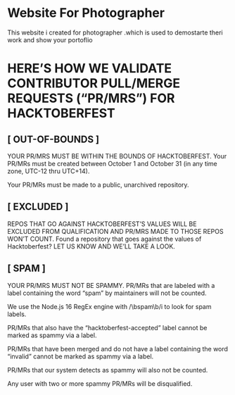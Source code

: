 # Website For Photographer
 This website i created for photographer .which is used to demostarte theri work and show your portoflio

# HERE’S HOW WE VALIDATE CONTRIBUTOR PULL/MERGE REQUESTS (“PR/MRS”) FOR HACKTOBERFEST

## [ OUT-OF-BOUNDS ]

YOUR PR/MRS MUST BE WITHIN THE BOUNDS OF HACKTOBERFEST. Your PR/MRs must be created between October 1 and October 31 (in any time zone, UTC-12 thru UTC+14).

Your PR/MRs must be made to a public, unarchived repository.

## [ EXCLUDED ]

REPOS THAT GO AGAINST HACKTOBERFEST’S VALUES WILL BE EXCLUDED FROM QUALIFICATION AND PR/MRS MADE TO THOSE REPOS WON’T COUNT. Found a repository that goes against the values of Hacktoberfest? LET US KNOW AND WE’LL TAKE A LOOK.

## [ SPAM ]

YOUR PR/MRS MUST NOT BE SPAMMY. PR/MRs that are labeled with a label containing the word “spam” by maintainers will not be counted.

We use the Node.js 16 RegEx engine with /\bspam\b/i to look for spam labels.

PR/MRs that also have the “hacktoberfest-accepted” label cannot be marked as spammy via a label.

PR/MRs that have been merged and do not have a label containing the word “invalid” cannot be marked as spammy via a label.

PR/MRs that our system detects as spammy will also not be counted.

Any user with two or more spammy PR/MRs will be disqualified.
